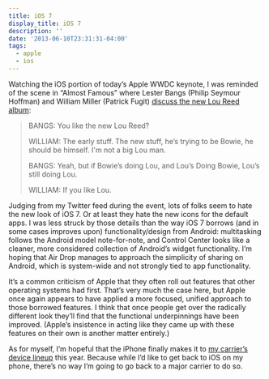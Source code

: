 ```yaml
---
title: iOS 7
display_title: iOS 7
description: ''
date: '2013-06-10T23:31:31-04:00'
tags:
  - apple
  - ios
---
```

Watching the iOS portion of today’s Apple WWDC keynote, I was reminded of the scene in “Almost Famous” where Lester Bangs (Philip Seymour Hoffman) and William Miller (Patrick Fugit) [discuss the new Lou Reed album](http://news.rapgenius.com/Cameron-crowe-almost-famous-script-scenes-20-25-lyrics#note-1600981):

> BANGS: You like the new Lou Reed?
>
> WILLIAM: The early stuff. The new stuff, he’s trying to be Bowie, he should be himself. I'm not a big Lou man.
>
> BANGS: Yeah, but if Bowie’s doing Lou, and Lou’s Doing Bowie, Lou’s still doing Lou.
>
> WILLIAM: If you like Lou.


Judging from my Twitter feed during the event, lots of folks seem to hate the new look of iOS 7. Or at least they hate the new icons for the default apps. I was less struck by those details than the way iOS 7 borrows (and in some cases improves upon) functionality/design from Android: multitasking follows the Android model note-for-note, and Control Center looks like a cleaner, more considered collection of Android’s widget functionality. I’m hoping that Air Drop manages to approach the simplicity of sharing on Android, which is system-wide and not strongly tied to app functionality.

It’s a common criticism of Apple that they often roll out features that other operating systems had first. That’s very much the case here, but Apple once again appears to have applied a more focused, unified approach to those borrowed features. I think that once people get over the radically different look they’ll find that the functional underpinnings have been improved. (Apple’s insistence in acting like they came up with these features on their own is another matter entirely.)

As for myself, I’m hopeful that the iPhone finally makes it to [my carrier’s device lineup](https://ting.com/devices/buy) this year. Because while I’d like to get back to iOS on my phone, there’s no way I’m going to go back to a major carrier to do so.

